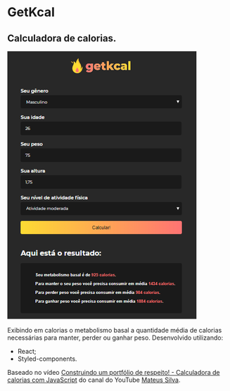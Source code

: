 # GetKcal

## Calculadora de calorias.

![getKcal](src/assets/images/getKcal.png)

Exibindo em calorias o metabolismo basal a quantidade média de calorias necessárias para manter, perder ou ganhar peso.
Desenvolvido utilizando:

- React;
- Styled-components.

Baseado no vídeo [Construindo um portfólio de respeito! - Calculadora de calorias com JavaScript](https://www.youtube.com/watch?v=yiDq9wUiUjc) do canal do YouTube [Mateus Silva](https://www.youtube.com/channel/UCNckxUYl117w3hfgoj3DbWg).
